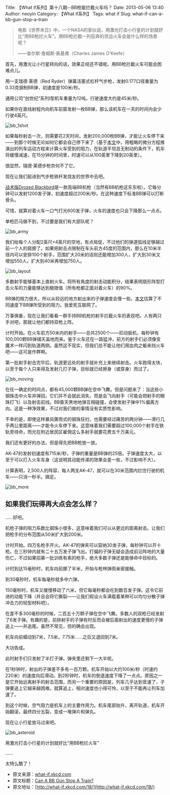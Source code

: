Title: 【What if系列】第十八期--BB枪能拦截火车吗？
Date: 2013-05-06 13:40
Author: neoyin
Category: 【What if系列】
Tags: what if
Slug: what-if-can-a-bb-gun-stop-a-train

> 电影《世界末日》中，一个NASA的家伙说，用激光打击小行星的计划就好比“用BB枪拦火车”。用BB枪拦截一列狂奔的货运火车会是什么样的场景呢？
>
> ——查尔斯·詹姆斯·奥基弗（Charles James O'Keefe）

首先，用激光让小行星转向的话，效果正经还不错呢。用BB枪拦截火车可能会困难点儿。

用一支瑞德·莱德（Red
Ryder）弹簧活塞式杠杆气步枪，发射0.177口径重量为0.33克钢制BB弹，初速度是100米/秒。

通用公司“创世纪”系列I型机车重量为12吨，行驶速度大约是45米/秒。

如果你在直线射程内向机车前窗发射一枚BB弹，那么该机车在一天的时间内会少行驶4英尺。

![bb\_1shot](http://www.floatinglife.cn/wp-content/uploads/2013/05/bb_1shot.png)

如果每秒射击一次，则需要花2天时间，发射200,000枚BB弹，才能让火车停下来——到那个时候无论如何它都会自己停下来了（基于[本文](https://pantherfile.uwm.edu/horowitz/www/PropulsionResistance.html)中，用粗略的微分方程推演出的列车运动方程来计算火车受到的阻力，在轨道平坦且无制动的条件下，机车将缓慢减速，在15分钟的时间里，时速可以从100英里下降到20英里）。

很显然，瑞德·莱德步枪奈何不了它。

现在让我们挺进到气步枪铁杆发烧友的世界中去吧。

<!--more-->

[战术版Drozed
Blackbird](http://www.drozdmax.com/bb-machine-guns/tactical-edition-blackbird.html)是一款高端BB机枪（当然有BB机枪这东东啦）。它每分钟可以发射1200发子弹，初速度超过200米/秒。在这种速度下标准BB弹可以打断骨头。

可惜，就算对着火车一口气打光600发子弹，火车的速度也只会下降那么一点点。

单枪匹马做不到，不过要是我们有大部队呢？

![bb\_army](http://www.floatinglife.cn/wp-content/uploads/2013/05/bb_army.png)

我们给每个人分配2英尺×4英尺的空地，有点局促，不过他们的弹道弧线足够越过前一个人的肩膀了。如果把射击点限制在车头前方45度的范围内，那么在10米半径内可以安排100个射手，范围扩大20米的话则还能增加300人，扩大到30米又增加550人，扩大到40米再增加750人。

![bb\_layout](http://www.floatinglife.cn/wp-content/uploads/2013/05/bb_layout.png)

多数射手能够基本上直射火车。将所有角度的射击动能积分，结果表明扇形阵型打击火车的力量能够达到极限值（所有枪都正面对着火车）的90%。

BB弹的阻力很大，所以从较远的地方射出来的子弹速度会慢一些。[本文](http://www.swatairsoft.eu/37.html)估算了不同速度下BB弹所受到的阻力。我爱死互联网了。

万事俱备，现在让我们看看一群手持BB机枪的射手拦截火车的表现吧。人有两只手对吧，那就让他们都持双枪上阵。

计时开始。在火车前方50米内的射手——总共2500个——扣动扳机，每秒钟有100,000颗BB弹铺天盖地而来。鉴于火车还在一路猛冲，前方的射手们必须像变魔术一样闪到轨道两侧。虽然这不现实，但我们总不能让他们用血肉之躯来挡火车吧——这可是作弊啊。

第一批射手射击完毕后，轨道更远处的射手就补充上来继续射击。火车跑得太快，以至于每个人只来得及发射几打子弹，目标就已经擦身（或穿身）而过了。

![bb\_moving](http://www.floatinglife.cn/wp-content/uploads/2013/05/bb_moving.png)

在任一确定的时间点，都有45,000颗BB弹在空中飞舞。但是问题来了：当这些小钢珠击中火车并弹回，它们并不会就此消失，而是会飞向射手（可能会把射手的眼珠打飞）以及射击前线。BB昏天黑地地弹互相碰撞，会使发射子弹中1%偏离方向。这是一种净效果，不过对我们做的事情没有实质性影响。

不幸的是，即使这样暴风骤雨式的钢珠狂扫，也需要经过痛苦的两分钟——滑行几乎两公里距离——才能令火车停下来。这意味着我们需要超过100,000个射手在铁轨旁待命，而光在附近居民区雇佣这么多射手就要花费五千万美元。

我们还有更好的办法，但是得先把BB枪放一放。

AK-47的发射初速度有715米/秒，子弹的重量是BB弹的25倍。子弹速度太大，以至于可以打入火车车身（这说明其动能传递的效果会差一些，不过影响不大）。

计算表明，2,500人的阵容，每人两支AK-47，就可以在30米范围内拦住行驶的机车——只消一秒半。搞定。

![bb\_more](http://www.floatinglife.cn/wp-content/uploads/2013/05/bb_more.png)

如果我们玩得再大点会怎么样？
---------------------------

……好吧。

机枪子弹的阻力系数比钢珠小很多，这意味着我们可以从更远的距离射击。让我们把枪手的分布范围从50米扩大到200米。

计时开始。四万名枪手开火。AK-47的弹夹可以容纳30发子弹，每秒钟可以开十枪。在三秒钟内就有二十五万发子弹飞出。打偏的子弹无疑会造成前沿阵地的大量伤亡，不过如果招募一批训练有素的枪手，绝大多数子弹还是能够命中目标的。

计时到达15毫秒时，机车向前挪了半米，开始与枪林弹雨亲密接触。

到30毫秒时，机车每毫秒就多中六弹。

150毫秒时，机车又缓慢移动了六米，但它每毫秒都会吃到数百发子弹。这令它前进的动能下降（并且会将它撕裂——让我们假设火车满载着某种可以均匀分散子弹冲击力的轻型材料吧）。

在差不多300毫秒的时候，二百五十万颗子弹在空中飞舞。多数人的双枪已经发射了6发子弹。有趣的是，前排射手的子弹有时反而会被后面射出的速度更慢的子弹追上——并追尾。虽然不常见，但的确会出现。

机车向前蠕动到7米，7.5米，7.75米……之后又退回到7米。

大功告成。

此时射手们只发射了半打子弹。弹夹里还剩下一大半呢。

在1秒钟时，射出的子弹差不多有一百万颗。机车开始以大约100米/秒（时速约220米）的速度向后滑动。到2秒钟时，机车的倒退速度下降了一点点。原因之一是它开始远离射手的射击范围，而另一个重要的原因是，列车几乎达到音速了，子弹要追上它越来越困难。就算追上，相对速度也小得可怜，以至于不能再让列车加速了。

到这个时候，空气阻力是机车上的主要作用力。机车尾部抬升，离开轨道，机车开始翻滚，最终四分五裂，变成一堆弹片和弹丸。

现在让小行星放马过来吧。

![bb\_asteroid](http://www.floatinglife.cn/wp-content/uploads/2013/05/bb_asteroid.png)

用激光打击小行星的计划就好比“用BB枪拦火车”

……

太特么酷了！

-   原文来源：[what-if.xkcd.com](http://what-if.xkcd.com/18/)
-   原文标题：[Can A BB Gun Stop A
    Train?](http://source.yeeyan.org/view/460838_a58 "Can A BB Gun Stop A Train?")
-   原文地址：[http://what-if.xkcd.com/18/](http://what-if.xkcd.com/18/)

